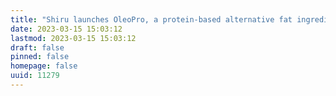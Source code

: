 ```yaml
---
title: "Shiru launches OleoPro, a protein-based alternative fat ingredient to unlock the next generation of plant-based foods"
date: 2023-03-15 15:03:12
lastmod: 2023-03-15 15:03:12
draft: false
pinned: false
homepage: false
uuid: 11279
---
```

